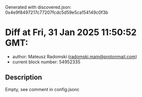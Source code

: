 Generated with discovered.json: 0x4e9f8497217c77207fcdc5d59e5ca154149c0f3b

# Diff at Fri, 31 Jan 2025 11:50:52 GMT:

- author: Mateusz Radomski (<radomski.main@protonmail.com>)
- current block number: 54952335

## Description

Empty, see comment in config.jsonc
